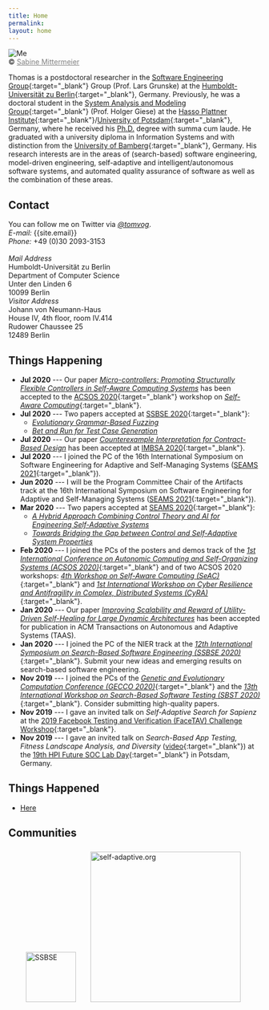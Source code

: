```yaml
---
title: Home
permalink:
layout: home
---
```

<div class="pic">
<img src="/assets/img/tom.jpg" alt="Me"/>
<br />&copy; <a href="http://sabine-mittermeier.de" target="_blank" style="color:gray;">Sabine Mittermeier</a>
</div>

Thomas is a postdoctoral researcher in the [Software Engineering Group](https://www.informatik.hu-berlin.de/en/forschung-en/gebiete/se){:target="_blank"} Group (Prof. Lars Grunske) at the [Humboldt-Universität zu Berlin](https://www.hu-berlin.de/en){:target="_blank"}, Germany.
Previously, he was a doctoral student in the [System Analysis and Modeling Group](https://hpi.de/en/giese/){:target="_blank"} (Prof. Holger Giese) at the [Hasso Plattner Institute](https://hpi.de/en.html){:target="_blank"}/[University of Potsdam](https://www.uni-potsdam.de/en/index.html){:target="_blank"}, Germany, where he received his [Ph.D.](publications/phd) degree with summa cum laude.
He graduated with a university diploma in Information Systems and with distinction from the [University of Bamberg](https://www.uni-bamberg.de/en/){:target="_blank"}, Germany.
His research interests are in the areas of (search-based) software engineering, model-driven engineering, self-adaptive and intelligent/autonomous software systems, and automated quality assurance of software as well as the combination of these areas.

## Contact

<section class="vcard">
    <div>
      You can follow me on Twitter via <em><a href="https://twitter.com/tomvog" target="_blank">@tomvog</a></em>. <br />
      <em>E-mail:</em> {{site.email}}  <br />
      <em>Phone:</em> +49 (0)30 2093-3153  <br /> <br />
    </div>
    <div class="contactleft">
      <em>Mail Address</em> <br />
      Humboldt-Universität zu Berlin <br />
      Department of Computer Science <br />
      Unter den Linden 6 <br />
      10099 Berlin
    </div>
    <div class="contactright">
      <em>Visitor Address</em> <br />
      Johann von Neumann-Haus <br />
      House IV, 4th floor, room IV.414 <br />
      Rudower Chaussee 25 <br />
      12489 Berlin
    </div>
</section>


## Things Happening

* __Jul 2020__ --- Our paper [_Micro-controllers: Promoting Structurally Flexible Controllers in Self-Aware Computing Systems_](publications/2020-ACSOSC) has been accepted to the [ACSOS 2020](https://conf.researchr.org/home/acsos-2020){:target="_blank"} workshop on [_Self-Aware Computing_](http://seac2020.informatik.uni-wuerzburg.de/){:target="_blank"}.
* __Jul 2020__ --- Two papers accepted at [SSBSE 2020](http://ssbse2020.di.uniba.it/){:target="_blank"}:
  * [_Evolutionary Grammar-Based Fuzzing_](publications/2020-SSBSEa)
  * [_Bet and Run for Test Case Generation_](publications/2020-SSBSEb)
* __Jul 2020__ --- Our paper [_Counterexample Interpretation for Contract-Based Design_](publications/2020-IMBSA) has been accepted at [IMBSA 2020](http://easyconferences.eu/imbsa2020/){:target="_blank"}.
* __Jul 2020__ --- I joined the PC of the 16th International Symposium on Software Engineering for Adaptive and Self-Managing Systems ([SEAMS 2021](https://conf.researchr.org/home/seams-2021){:target="_blank"}).
* __Jun 2020__ --- I will be the Program Committee Chair of the Artifacts track at the 16th International Symposium on Software Engineering for Adaptive and Self-Managing Systems ([SEAMS 2021](https://conf.researchr.org/home/seams-2021){:target="_blank"}).
* __Mar 2020__ --- Two papers accepted at [SEAMS 2020](https://conf.researchr.org/home/seams-2020){:target="_blank"}:
  * [_A Hybrid Approach Combining Control Theory and AI for Engineering Self-Adaptive Systems_](publications/2020-SEAMSa)
  * [_Towards Bridging the Gap between Control and Self-Adaptive System Properties_](publications/2020-SEAMSb)
* __Feb 2020__ --- I joined the PCs of the posters and demos track of the [_1st International Conference on Autonomic Computing and Self-Organizing Systems (ACSOS 2020)_](https://2020.acsos.org/){:target="_blank"} and of two ACSOS 2020 workshops: [_4th Workshop on Self-Aware Computing (SeAC)_](http://seac2020.informatik.uni-wuerzburg.de/){:target="_blank"} and [_1st International Workshop on Cyber Resilience and Antifragility in Complex, Distributed Systems (CyRA)_](https://cyra2020.github.io/){:target="_blank"}.
* __Jan 2020__ --- Our paper [_Improving Scalability and Reward of Utility-Driven Self-Healing for Large Dynamic Architectures_](publications/2020-TAAS) has been accepted for publication in ACM Transactions on Autonomous and Adaptive Systems (TAAS).
* __Jan 2020__ --- I joined the PC of the NIER track at the [_12th International Symposium on Search-Based Software Engineering (SSBSE 2020)_](http://ssbse2020.di.uniba.it/){:target="_blank"}. Submit your new ideas and emerging results on search-based software engineering.
* __Nov 2019__ --- I joined the PCs of the [_Genetic and Evolutionary Computation Conference (GECCO 2020)_](https://gecco-2020.sigevo.org/){:target="_blank"} and the [_13th International Workshop on Search-Based Software Testing (SBST 2020)_](https://sbst20.github.io/){:target="_blank"}. Consider submitting high-quality papers.
* __Nov 2019__ --- I gave an invited talk on _Self-Adaptive Search for Sapienz_ at the [2019 Facebook Testing and Verification (FaceTAV) Challenge Workshop](https://fbtavworkshop2019.splashthat.com/){:target="_blank"}.
* __Nov 2019__ --- I gave an invited talk on _Search-Based App Testing, Fitness Landscape Analysis, and Diversity_ ([video](https://www.tele-task.de/lecture/video/7788/){:target="_blank"}) at the [19th HPI Future SOC Lab Day](https://hpi.de/en/events/wissenschaftliche-konferenzen/future-soc-lab/2019/19th-hpi-future-soc-lab-day-fall-2019.html){:target="_blank"} in Potsdam, Germany.


## Things Happened
* [Here](pastnews)

<!--
<div class="blog">
    <ul>
        {% for post in site.posts %}
        <li>
            <span class="date">{{ post.date | date: '%Y %b %d' }}</span> - <a href="{{ post.url }}">{{ post.title }}</a>
        </li>
        {% endfor %}
    </ul>
</div>
-->

## Communities

<section class="vcard" style="margin-left:35px;margin-top:25px;"><div>
 <a href="https://ssbse.info/" target="_blank"><img src="/assets/img/ssbse.png" alt="SSBSE" style="width: 100px; margin-right: 25px;"/></a>
 <a href="http://www.self-adaptive.org" target="_blank"><img src="/assets/img/selfadaptive.png" alt="self-adaptive.org" style="width: 300px; margin-right: 25px;"/></a>

<br />
</div></section>
